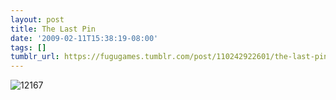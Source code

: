 ```yaml
---
layout: post
title: The Last Pin
date: '2009-02-11T15:38:19-08:00'
tags: []
tumblr_url: https://fugugames.tumblr.com/post/110242922601/the-last-pin
---
```

 ![12167](http://itshardtofondlepenguins.com/wp-content/uploads/2009/02/12167.jpg "12167")
